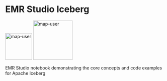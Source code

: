 # EMR Studio Iceberg

<img width="85" alt="map-user" src="https://img.shields.io/badge/views-180-green"> <img width="125" alt="map-user" src="https://img.shields.io/badge/unique visits-068-green">

EMR Studio notebook demonstrating the core concepts and code examples for Apache Iceberg
